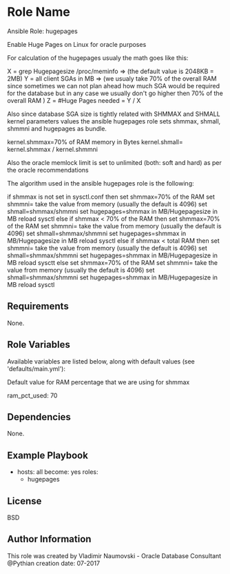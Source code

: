 Role Name
=========

Ansible Role: hugepages 

Enable Huge Pages on Linux for oracle purposes

For calculation of the hugepages usualy the math goes like this:

X = grep Hugepagesize /proc/meminfo => (the default value is 2048KB = 2MB)
Y = all client SGAs in MB  =>  (we usualy take 70% of the overall RAM since sometimes we can not plan ahead how much SGA would be required for the database but in any case we usually don't go higher then 70% of the overall RAM )
Z = #Huge Pages needed = Y / X 

Also since database SGA size is tightly related with SHMMAX and SHMALL kernel parameters values the ansible hugepages role sets shmmax, shmall, shmmni and hugepages as bundle.  

kernel.shmmax=70% of RAM memory in Bytes
kernel.shmall= kernel.shmmax / kernel.shmmni

Also the oracle memlock limit is set to unlimited (both: soft and hard) as per the oracle recommendations

The algorithm used in the ansible hugepages role is the following:

if shmmax is not set in sysctl.conf
then 
        set shmmax=70% of the RAM
        set shmmni= take the value from memory (usually the default is 4096)
        set shmall=shmmax/shmmni
         set hugepages=shmmax in MB/Hugepagesize in MB
         reload sysctl
else
      if shmmax < 70% of the RAM
      then 
            set shmmax=70% of the RAM
            set shmmni= take the value from memory (usually the default is 4096)
            set shmall=shmmax/shmmni
            set hugepages=shmmax in MB/Hugepagesize in MB
            reload sysctl
       else
            if shmmax < total RAM
            then
                  set shmmni= take the value from memory (usually the default is 4096)
                  set shmall=shmmax/shmmni
                  set hugepages=shmmax in MB/Hugepagesize in MB
                  reload sysctt
             else
                   set shmmax=70% of the RAM
                   set shmmni= take the value from memory (usually the default is 4096)
                   set shmall=shmmax/shmmni
                   set hugepages=shmmax in MB/Hugepagesize in MB
                   reload sysctl


Requirements
------------

None.

Role Variables
--------------

Available variables are listed below, along with default values (see 'defaults/main.yml'):

   Default value for RAM percentage that we are using for shmmax

   ram_pct_used: 70


Dependencies
------------

None.

Example Playbook
----------------

   - hosts: all
     become: yes
     roles:
       - hugepages


License
-------

BSD

Author Information
------------------

This role was created by Vladimir Naumovski - Oracle Database Consultant @Pythian
creation date: 07-2017 
